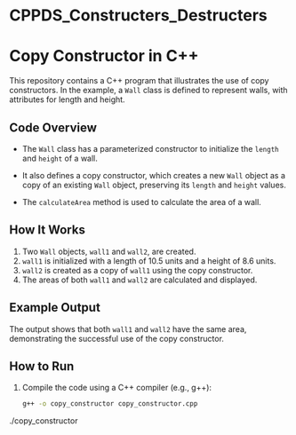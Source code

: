 # CPPDS_Constructers_Destructers

# Copy Constructor in C++

This repository contains a C++ program that illustrates the use of copy constructors. In the example, a `Wall` class is defined to represent walls, with attributes for length and height.

## Code Overview

- The `Wall` class has a parameterized constructor to initialize the `length` and `height` of a wall.

- It also defines a copy constructor, which creates a new `Wall` object as a copy of an existing `Wall` object, preserving its `length` and `height` values.

- The `calculateArea` method is used to calculate the area of a wall.

## How It Works

1. Two `Wall` objects, `wall1` and `wall2`, are created.
2. `wall1` is initialized with a length of 10.5 units and a height of 8.6 units.
3. `wall2` is created as a copy of `wall1` using the copy constructor.
4. The areas of both `wall1` and `wall2` are calculated and displayed.

## Example Output


The output shows that both `wall1` and `wall2` have the same area, demonstrating the successful use of the copy constructor.

## How to Run

1. Compile the code using a C++ compiler (e.g., g++):

   ```sh
   g++ -o copy_constructor copy_constructor.cpp

./copy_constructor

